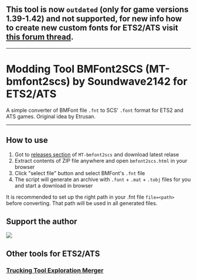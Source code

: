 ## This tool is now `outdated` (only for game versions 1.39-1.42) and not supported, for new info how to create new custom fonts for ETS2/ATS visit [this forum thread](https://forum.scssoft.com/viewtopic.php?t=297332).

---

# Modding Tool BMFont2SCS (MT-bmfont2scs) by Soundwave2142 for ETS2/ATS

A simple converter of BMFont file `.fnt` to SCS' `.font` format for ETS2 and ATS games.
Original idea by Etrusan.

---

## How to use

1. Got to [releases section](https://github.com/Soundwave2142/MT-bmfont2scs/releases) of `MT-bmfont2scs` and download latest relase
2. Extract contents of ZIP file anywhere and open `bmfont2scs.html` in your browser
3. Click "select file" button and select BMFont's `.fnt` file
4. The script will generate an archive with `.font` + `.mat` + `.tobj` files for you and start a download in browser

It is recommended to set up the right path in your .fnt file `file=<path>` before converting. That path will be used
in all generated files.

## Support the author

[<img src="https://www.paypalobjects.com/en_US/i/btn/btn_donateCC_LG.gif">](https://www.paypal.com/donate?hosted_button_id=FUN3Z5RJCQEWL)

## Other tools for ETS2/ATS
### [Trucking Tool Exploration Merger](https://github.com/Soundwave2142/TT-exploration-merger)
